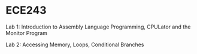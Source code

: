 # ECE243

Lab 1: Introduction to Assembly Language Programming, CPULator and the Monitor Program

Lab 2: Accessing Memory, Loops, Conditional Branches
